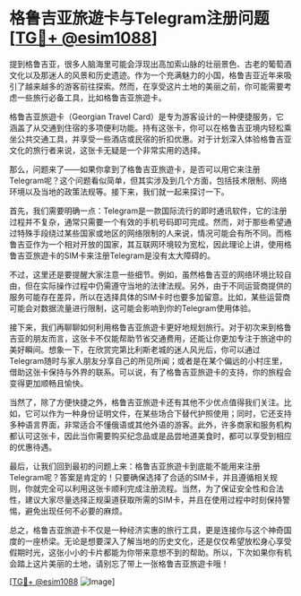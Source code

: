 # 格鲁吉亚旅遊卡与Telegram注册问题 [[TG💪+ @esim1088](https://t.me/s/esim1088)]

提到格鲁吉亚，很多人脑海里可能会浮现出高加索山脉的壮丽景色、古老的葡萄酒文化以及那迷人的风景和历史遗迹。作为一个充满魅力的小国，格鲁吉亚近年来吸引了越来越多的游客前往探索。然而，在享受这片土地的美丽之前，你可能需要考虑一些旅行必备工具，比如格鲁吉亚旅遊卡。

格鲁吉亚旅遊卡（Georgian Travel Card）是专为游客设计的一种便捷服务，它涵盖了从交通到住宿的多项便利功能。持有这张卡，你可以在格鲁吉亚境内轻松乘坐公共交通工具，并享受一些酒店或民宿的折扣优惠。对于计划深入体验格鲁吉亚文化的旅行者来说，这张卡无疑是一个非常实用的选择。

那么，问题来了——如果你拿到了格鲁吉亚旅遊卡，是否可以用它来注册Telegram呢？这个问题看似简单，但其实涉及到几个方面，包括技术限制、网络环境以及当地的政策法规等。接下来，我们就一起来探讨一下。

首先，我们需要明确一点：Telegram是一款国际流行的即时通讯软件，它的注册过程并不复杂，通常只需要一个有效的手机号码即可完成。然而，对于那些希望通过特殊手段绕过某些国家或地区的网络限制的人来说，情况可能会有所不同。而格鲁吉亚作为一个相对开放的国家，其互联网环境较为宽松，因此理论上讲，使用格鲁吉亚旅遊卡的SIM卡来注册Telegram是没有太大障碍的。

不过，这里还是要提醒大家注意一些细节。例如，虽然格鲁吉亚的网络环境比较自由，但在实际操作过程中仍需遵守当地的法律法规。另外，由于不同运营商提供的服务可能存在差异，所以在选择具体的SIM卡时也要多加留意。比如，某些运营商可能会对数据流量进行限制，这可能会影响到你的Telegram使用体验。

接下来，我们再聊聊如何利用格鲁吉亚旅遊卡更好地规划旅行。对于初次来到格鲁吉亚的朋友而言，这张卡不仅能帮助节省交通费用，还能让你更加专注于旅途中的美好瞬间。想象一下，在欣赏完第比利斯老城的迷人风光后，你可以通过Telegram随时与家人朋友分享自己的所见所闻；或者是在某个偏远的小村庄里，借助这张卡保持与外界的联系。可以说，有了格鲁吉亚旅遊卡的支持，你的旅程会变得更加顺畅且愉快。

当然了，除了方便快捷之外，格鲁吉亚旅遊卡还有其他不少优点值得我们关注。比如，它可以作为一种身份证明文件，在某些场合下替代护照使用；同时，它还支持多种语言界面，非常适合不懂俄语或其他外语的游客。此外，许多商家和服务机构都认可这张卡，因此当你需要购买纪念品或是品尝地道美食时，都可以享受到相应的优惠待遇。

最后，让我们回到最初的问题上来：格鲁吉亚旅遊卡到底能不能用来注册Telegram呢？答案是肯定的！只要确保选择了合适的SIM卡，并且遵循相关规则，你就完全可以利用这张卡顺利完成注册流程。当然，为了保证安全性和合法性，建议大家尽量选择正规渠道获取所需的SIM卡，并且在使用过程中时刻保持警惕，避免出现任何不必要的麻烦。

总之，格鲁吉亚旅遊卡不仅是一种经济实惠的旅行工具，更是连接你与这个神奇国度的一座桥梁。无论是想要深入了解当地的历史文化，还是仅仅希望放松身心享受假期时光，这张小小的卡片都能为你带来意想不到的帮助。所以，下次如果你有机会踏上这片美丽的土地，请别忘了带上一张格鲁吉亚旅遊卡哦！

[[TG💪+ @esim1088](https://t.me/s/esim1088) ![Image](https://i.postimg.cc/4NQfJmqS/Snipaste-2025-05-13-00-14-12.png)]